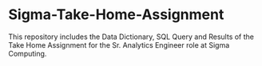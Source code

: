 # Sigma-Take-Home-Assignment

This repository includes the Data Dictionary, SQL Query and Results of the Take Home Assignment for the Sr. Analytics Engineer role at Sigma Computing. 

